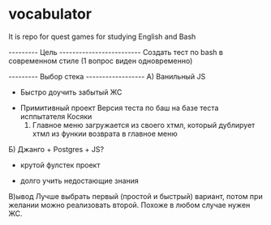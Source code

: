 # vocabulator
It is repo for quest games for studying English and Bash

--------- Цель -------------------------
Создать тест по bash в современном стиле (1 вопрос виден одновременно)

--------- Выбор стека ------------------
А) Ванильный JS
+ Быстро доучить забытый ЖС
- Примитивный проект
Версия теста по баш на базе теста исппытателя
Косяки
    1) Главное меню загружается из своего хтмл, который дублирует хтмл из функии возврата в главное меню

Б) Джанго + Postgres + JS?
+ крутой фулстек проект
- долго учить недостающие знания

В)ывод Лучше выбрать первый (простой и быстрый) вариант, потом при желании можно реализовать второй. Похоже в любом случае нужен ЖС.
